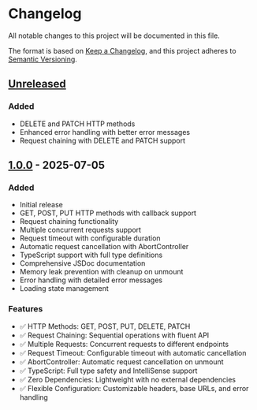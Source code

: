 # Changelog

All notable changes to this project will be documented in this file.

The format is based on [Keep a Changelog](https://keepachangelog.com/en/1.0.0/),
and this project adheres to [Semantic Versioning](https://semver.org/spec/v2.0.0.html).

## [Unreleased]

### Added
- DELETE and PATCH HTTP methods
- Enhanced error handling with better error messages
- Request chaining with DELETE and PATCH support

## [1.0.0] - 2025-07-05

### Added
- Initial release
- GET, POST, PUT HTTP methods with callback support
- Request chaining functionality
- Multiple concurrent requests support
- Request timeout with configurable duration
- Automatic request cancellation with AbortController
- TypeScript support with full type definitions
- Comprehensive JSDoc documentation
- Memory leak prevention with cleanup on unmount
- Error handling with detailed error messages
- Loading state management

### Features
- ✅ HTTP Methods: GET, POST, PUT, DELETE, PATCH
- ✅ Request Chaining: Sequential operations with fluent API
- ✅ Multiple Requests: Concurrent requests to different endpoints
- ✅ Request Timeout: Configurable timeout with automatic cancellation
- ✅ AbortController: Automatic request cancellation on unmount
- ✅ TypeScript: Full type safety and IntelliSense support
- ✅ Zero Dependencies: Lightweight with no external dependencies
- ✅ Flexible Configuration: Customizable headers, base URLs, and error handling

[Unreleased]: https://github.com/yourusername/use-fetch-with-callbacks/compare/v1.0.0...HEAD
[1.0.0]: https://github.com/yourusername/use-fetch-with-callbacks/releases/tag/v1.0.0
